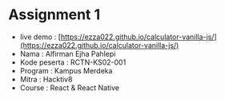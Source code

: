 # Assignment 1

- live demo : [https://ezza022.github.io/calculator-vanilla-js/](https://ezza022.github.io/calculator-vanilla-js/)
- Nama : Alfirman Ejha Pahlepi
- Kode peserta : RCTN-KS02-001
- Program : Kampus Merdeka
- Mitra : Hacktiv8
- Course : React & React Native
